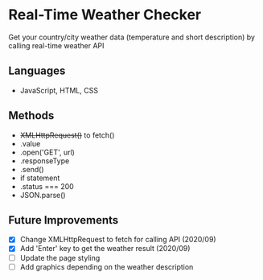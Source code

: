 # Real-Time Weather Checker

Get your country/city weather data (temperature and short description) by calling real-time weather API

## Languages
- JavaScript, HTML, CSS

## Methods
- <strike>XMLHttpRequest()</strike> to fetch()
- .value
- .open('GET', url)
- .responseType
- .send()
- if statement
- .status === 200
- JSON.parse()

## Future Improvements
- [X] Change XMLHttpRequest to fetch for calling API (2020/09)
- [X] Add 'Enter' key to get the weather result (2020/09)
- [ ] Update the page styling
- [ ] Add graphics depending on the weather description

